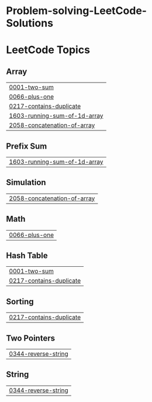 # Problem-solving-LeetCode-Solutions
<!---LeetCode Topics Start-->
# LeetCode Topics
## Array
|  |
| ------- |
| [0001-two-sum](https://github.com/Abdo-R-23/Problem-solving-LeetCode-Solutions/tree/master/0001-two-sum) |
| [0066-plus-one](https://github.com/Abdo-R-23/Problem-solving-LeetCode-Solutions/tree/master/0066-plus-one) |
| [0217-contains-duplicate](https://github.com/Abdo-R-23/Problem-solving-LeetCode-Solutions/tree/master/0217-contains-duplicate) |
| [1603-running-sum-of-1d-array](https://github.com/Abdo-R-23/Problem-solving-LeetCode-Solutions/tree/master/1603-running-sum-of-1d-array) |
| [2058-concatenation-of-array](https://github.com/Abdo-R-23/Problem-solving-LeetCode-Solutions/tree/master/2058-concatenation-of-array) |
## Prefix Sum
|  |
| ------- |
| [1603-running-sum-of-1d-array](https://github.com/Abdo-R-23/Problem-solving-LeetCode-Solutions/tree/master/1603-running-sum-of-1d-array) |
## Simulation
|  |
| ------- |
| [2058-concatenation-of-array](https://github.com/Abdo-R-23/Problem-solving-LeetCode-Solutions/tree/master/2058-concatenation-of-array) |
## Math
|  |
| ------- |
| [0066-plus-one](https://github.com/Abdo-R-23/Problem-solving-LeetCode-Solutions/tree/master/0066-plus-one) |
## Hash Table
|  |
| ------- |
| [0001-two-sum](https://github.com/Abdo-R-23/Problem-solving-LeetCode-Solutions/tree/master/0001-two-sum) |
| [0217-contains-duplicate](https://github.com/Abdo-R-23/Problem-solving-LeetCode-Solutions/tree/master/0217-contains-duplicate) |
## Sorting
|  |
| ------- |
| [0217-contains-duplicate](https://github.com/Abdo-R-23/Problem-solving-LeetCode-Solutions/tree/master/0217-contains-duplicate) |
## Two Pointers
|  |
| ------- |
| [0344-reverse-string](https://github.com/Abdo-R-23/Problem-solving-LeetCode-Solutions/tree/master/0344-reverse-string) |
## String
|  |
| ------- |
| [0344-reverse-string](https://github.com/Abdo-R-23/Problem-solving-LeetCode-Solutions/tree/master/0344-reverse-string) |
<!---LeetCode Topics End-->